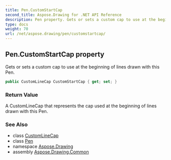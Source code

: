 ```yaml
---
title: Pen.CustomStartCap
second_title: Aspose.Drawing for .NET API Reference
description: Pen property. Gets or sets a custom cap to use at the beginning of lines drawn with this Pen
type: docs
weight: 70
url: /net/aspose.drawing/pen/customstartcap/
---
```

## Pen.CustomStartCap property

Gets or sets a custom cap to use at the beginning of lines drawn with this Pen.

```csharp
public CustomLineCap CustomStartCap { get; set; }
```

### Return Value

A CustomLineCap that represents the cap used at the beginning of lines drawn with this Pen.

### See Also

* class [CustomLineCap](../../../aspose.drawing.drawing2d/customlinecap/)
* class [Pen](../)
* namespace [Aspose.Drawing](../../pen/)
* assembly [Aspose.Drawing.Common](../../../)


